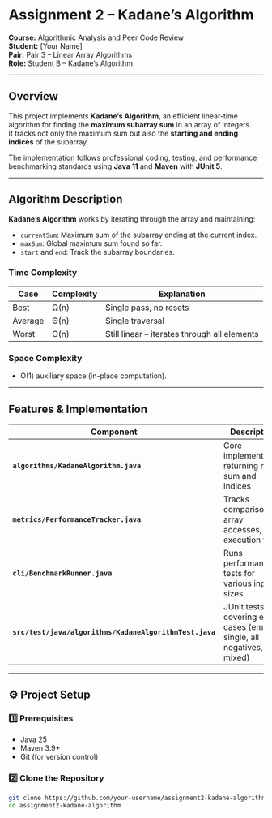 # Assignment 2 – Kadane’s Algorithm  
**Course:** Algorithmic Analysis and Peer Code Review  
**Student:** [Your Name]  
**Pair:** Pair 3 – Linear Array Algorithms  
**Role:** Student B – Kadane’s Algorithm  

---

##  Overview

This project implements **Kadane’s Algorithm**, an efficient linear-time algorithm for finding the **maximum subarray sum** in an array of integers.  
It tracks not only the maximum sum but also the **starting and ending indices** of the subarray.

The implementation follows professional coding, testing, and performance benchmarking standards using **Java 11** and **Maven** with **JUnit 5**.

---

##  Algorithm Description

**Kadane’s Algorithm** works by iterating through the array and maintaining:
- `currentSum`: Maximum sum of the subarray ending at the current index.
- `maxSum`: Global maximum sum found so far.
- `start` and `end`: Track the subarray boundaries.

### **Time Complexity**
| Case | Complexity | Explanation |
|------|-------------|--------------|
| Best | Ω(n) | Single pass, no resets |
| Average | Θ(n) | Single traversal |
| Worst | O(n) | Still linear – iterates through all elements |

### **Space Complexity**
- O(1) auxiliary space (in-place computation).

---

##  Features & Implementation

| Component | Description |
|------------|--------------|
| **`algorithms/KadaneAlgorithm.java`** | Core implementation returning max sum and indices |
| **`metrics/PerformanceTracker.java`** | Tracks comparisons, array accesses, and execution time |
| **`cli/BenchmarkRunner.java`** | Runs performance tests for various input sizes |
| **`src/test/java/algorithms/KadaneAlgorithmTest.java`** | JUnit tests covering edge cases (empty, single, all negatives, mixed) |

---

## ⚙️ Project Setup

### **1️⃣ Prerequisites**
- Java 25 
- Maven 3.9+  
- Git (for version control)

### **2️⃣ Clone the Repository**
```bash
git clone https://github.com/your-username/assignment2-kadane-algorithm.git
cd assignment2-kadane-algorithm
